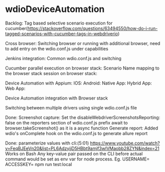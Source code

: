 # wdioDeviceAutomation

Backlog:
Tag based selective scenario execution for cucumber(https://stackoverflow.com/questions/63494550/how-do-i-run-tagged-scenarios-with-cucumber-tags-in-webdriverio)

Cross browser: Switching browser or running with additional browser, need to add entry on the wdio.conf.js under capabilities

Jenkins integration:
    Common wdio.conf.js and switching

Cucumber parallel execution on browser stack:
Scenario Name mapping to the browser stack session on browser stack:

Device Automation with Appium:
    IOS:
    Android:
        Native App:
        Hybrid App:
        Web App:

Device Automation integration with Browser stack

Switching between multiple drivers using single wdio.conf.js file

Done: Screenshot capture: 
    Set the disableWebdriverScreenshotsReporting: false on the reporters section of wdio.conf.js
    prefix await to browser.takeScreenshot() as it is a async function
Generate report: Added wdio's onComplete hook on the wdio.conf.js to generate allure report

Done: parameterize values with cli:(5:01) https://www.youtube.com/watch?v=FeqBJEeVn20&list=PL6AdzyjjD5HBbt9amjf3wIVMaobb28ZYN&index=21
        Works on Bash
        Any key-value pair passed on the CLI before actual command would be set as env var for node process. 
        Eg. USERNAME=<username> ACCESSKEY=<accesskey> npm run test:local